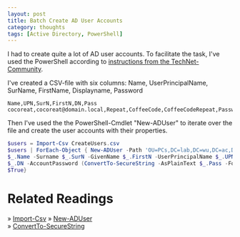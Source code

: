 ```yaml
---
layout: post
title: Batch Create AD User Accounts
category: thoughts
tags: [Active Directory, PowerShell]
---
```


I had to create quite a lot of AD user accounts. To facilitate the task, I've used the PowerShell according to [instructions from the TechNet-Community](https://social.technet.microsoft.com/wiki/contents/articles/25111.creating-batch-users-in-active-directory-using-powershell.aspx).

I've created a CSV-file with six columns: Name, UserPrincipalName, SurName, FirstName, Displayname, Password
```
Name,UPN,SurN,FirstN,DN,Pass
cocoreat,cocoreat@domain.local,Repeat,CoffeeCode,CoffeeCodeRepeat,Password
```

Then I've used the the PowerShell-Cmdlet "New-ADUser" to iterate over the file and create the user accounts with their properties.
```powershell
$users = Import-Csv CreateUsers.csv
$users | ForEach-Object { New-ADUser -Path 'OU=PCs,DC=lab,DC=wu,DC=ac,DC=at' -Name 
$_.Name -Surname $_.SurN -GivenName $_.FirstN -UserPrincipalName $_.UPN -DisplayName 
$_.DN -AccountPassword (ConvertTo-SecureString -AsPlainText $_.Pass -Force) -Enabled 
$True}
```

Related Readings
================
 
&raquo; [Import-Csv](https://docs.microsoft.com/en-us/powershell/module/microsoft.powershell.utility/import-csv)
&raquo; [New-ADUser](https://docs.microsoft.com/en-us/powershell/module/addsadministration/new-aduser)  
&raquo; [ConvertTo-SecureString](https://docs.microsoft.com/en-us/powershell/module/microsoft.powershell.security/convertto-securestring) 